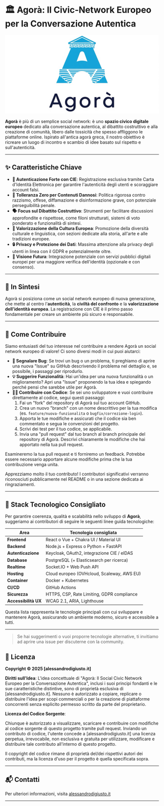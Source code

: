 # 🏛️ Agorà: Il Civic-Network Europeo per la Conversazione Autentica

![Logo di Agorà](agoralogo.jpg)

**Agorà** è più di un semplice social network: è uno **spazio civico digitale europeo** dedicato alla conversazione autentica, al dibattito costruttivo e alla creazione di comunità, libero dalle tossicità che spesso affliggono le piattaforme online. Ispirato all'antica agorà greca, il nostro obiettivo è ricreare un luogo di incontro e scambio di idee basato sul rispetto e sull'autenticità.

---

## ✨ Caratteristiche Chiave

- **🔐 Autenticazione Forte con CIE**: Registrazione esclusiva tramite Carta d'Identità Elettronica per garantire l'autenticità degli utenti e scoraggiare account falsi.
- **🚫 Tolleranza Zero per Contenuti Dannosi**: Politica rigorosa contro razzismo, offese, diffamazione e disinformazione grave, con potenziale perseguibilità penale.
- **🗣️ Focus sul Dibattito Costruttivo**: Strumenti per facilitare discussioni approfondite e rispettose, come filoni strutturati, sistemi di voto ponderato e funzionalità di sintesi.
- **🎨 Valorizzazione della Cultura Europea**: Promozione della diversità culturale e linguistica, con sezioni dedicate alla storia, all'arte e alle tradizioni europee.
- **🔒 Privacy e Protezione dei Dati**: Massima attenzione alla privacy degli utenti in linea con il GDPR e potenzialmente oltre.
- **🔗 Visione Futura**: Integrazione potenziale con servizi pubblici digitali europei per una maggiore verifica dell'identità (opzionale e con consenso).

---

## 🧭 In Sintesi

Agorà si posiziona come un social network europeo di nuova generazione, che mette al centro l'**autenticità**, la **civiltà del confronto** e la **valorizzazione dell'identità europea**. La registrazione con CIE è il primo passo fondamentale per creare un ambiente più sicuro e responsabile.

---

## 🤝 Come Contribuire

Siamo entusiasti del tuo interesse nel contribuire a rendere Agorà un social network europeo di valore! Ci sono diversi modi in cui puoi aiutarci:

- **🐛 Segnalare Bug**: Se trovi un bug o un problema, ti preghiamo di aprire una nuova "Issue" su GitHub descrivendo il problema nel dettaglio e, se possibile, i passaggi per riprodurlo.
- **💡 Suggerire Funzionalità**: Hai un'idea per una nuova funzionalità o un miglioramento? Apri una "Issue" proponendo la tua idea e spiegando perché pensi che sarebbe utile per Agorà.
- **👨‍💻 Contribuire con Codice**: Se sei uno sviluppatore e vuoi contribuire direttamente al codice, segui questi passaggi:
  1. Fai un "fork" del repository di Agorà sul tuo account GitHub.
  2. Crea un nuovo "branch" con un nome descrittivo per la tua modifica (es. `feature/nuova-funzionalita` o `bugfix/correzione-login`).
  3. Apporta le tue modifiche e assicurati che il codice sia ben commentato e segua le convenzioni del progetto.
  4. Scrivi dei test per il tuo codice, se applicabile.
  5. Invia una "pull request" dal tuo branch al branch principale del repository di Agorà. Descrivi chiaramente le modifiche che hai apportato nella tua pull request.

Esamineremo la tua pull request e ti forniremo un feedback. Potrebbe essere necessario apportare alcune modifiche prima che la tua contribuzione venga unita.

Apprezziamo molto il tuo contributo! I contributori significativi verranno riconosciuti pubblicamente nel README o in una sezione dedicata ai ringraziamenti.

---

## 🚀 Stack Tecnologico Consigliato

Per garantire coerenza, qualità e scalabilità nello sviluppo di **Agorà**, suggeriamo ai contributori di seguire le seguenti linee guida tecnologiche:

| Area              | Tecnologia consigliata                          |
|-------------------|------------------------------------------------|
| **Frontend**      | React o Vue + Chakra UI / Material UI          |
| **Backend**       | Node.js + Express o Python + FastAPI           |
| **Autenticazione**| Keycloak, OAuth2, integrazione CIE / eIDAS     |
| **Database**      | PostgreSQL (+ Elasticsearch per ricerca)       |
| **Realtime**      | Socket.IO + Web Push API                        |
| **Hosting**       | Cloud europeo (OVHcloud, Scaleway, AWS EU)     |
| **Container**     | Docker + Kubernetes                             |
| **CI/CD**         | GitHub Actions                                 |
| **Sicurezza**     | HTTPS, CSP, Rate Limiting, GDPR compliance     |
| **Accessibilità UX** | WCAG 2.1, ARIA, Lighthouse                    |

Questa lista rappresenta le tecnologie principali con cui sviluppare e mantenere Agorà, assicurando un ambiente moderno, sicuro e accessibile a tutti.

---

> Se hai suggerimenti o vuoi proporre tecnologie alternative, ti invitiamo ad aprire una issue per discuterne con la community.

## 📄 Licenza

**Copyright © 2025 [alessandrodigiusto.it]**

**Diritti sull'Idea**: L'idea concettuale di "Agorà: Il Social Civic Network Europeo per la Conversazione Autentica", inclusi i suoi principi fondanti e le sue caratteristiche distintive, sono di proprietà esclusiva di [alessandrodigiusto.it]. Nessuno è autorizzato a copiare, replicare o distribuire l'idea per scopi commerciali o per la creazione di piattaforme concorrenti senza esplicito permesso scritto da parte del proprietario.

**Licenza del Codice Sorgente**:

Chiunque è autorizzato a visualizzare, scaricare e contribuire con modifiche al codice sorgente di questo progetto tramite pull request. Inviando un contributo di codice, l'utente concede a [alessandrodigiusto.it] una licenza perpetua, irrevocabile, non esclusiva e gratuita per utilizzare, modificare e distribuire tale contributo all'interno di questo progetto.

Il copyright del codice rimane di proprietà del/dei rispettivi autori dei contributi, ma la licenza d'uso per il progetto è quella specificata sopra.

---

## 📬 Contatti

Per ulteriori informazioni, visita [alessandrodigiusto.it](https://alessandrodigiusto.it)

---
